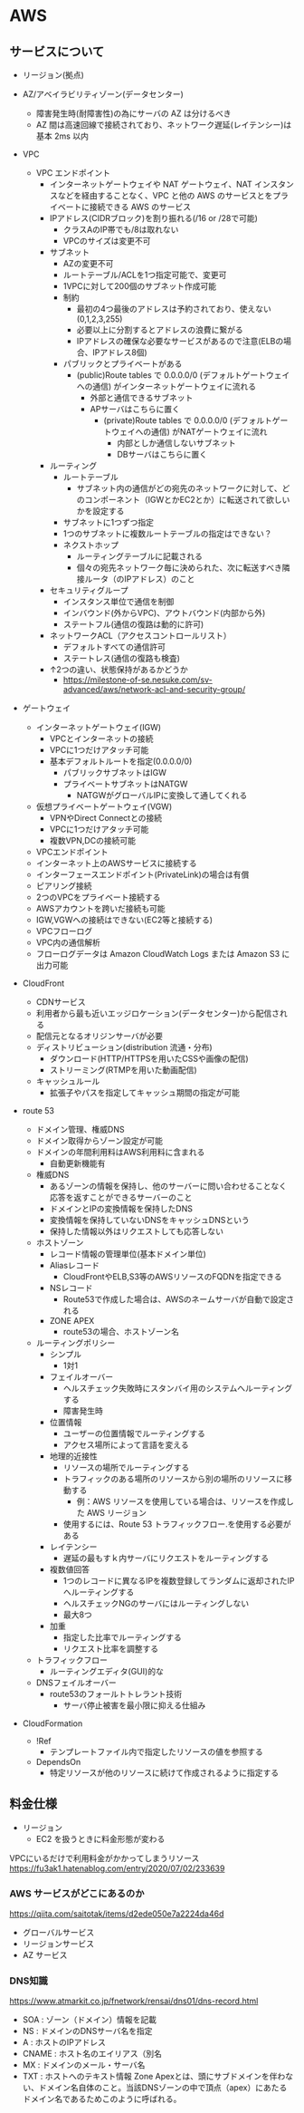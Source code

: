 # AWS

## サービスについて

- リージョン(拠点)
- AZ/アベイラビリティゾーン(データセンター)

  - 障害発生時(耐障害性)の為にサーバの AZ は分けるべき
  - AZ 間は高速回線で接続されており、ネットワーク遅延(レイテンシー)は基本 2ms 以内

- VPC
  - VPC エンドポイント
    - インターネットゲートウェイや NAT ゲートウェイ、NAT インスタンスなどを経由することなく、VPC と他の AWS のサービスとをプライベートに接続できる AWS のサービス
    - IPアドレス(CIDRブロック)を割り振れる(/16 or /28で可能)
      - クラスAのIP帯でも/8は取れない
      - VPCのサイズは変更不可
    - サブネット
      - AZの変更不可
      - ルートテーブル/ACLを1つ指定可能で、変更可
      - 1VPCに対して200個のサブネット作成可能
      - 制約
        - 最初の4つ最後のアドレスは予約されており、使えない(0,1,2,3,255)
        - 必要以上に分割するとアドレスの浪費に繋がる
        - IPアドレスの確保な必要なサービスがあるので注意(ELBの場合、IPアドレス8個)
      - パブリックとプライベートがある 
        - (public)Route tables で 0.0.0.0/0 (デフォルトゲートウェイへの通信) がインターネットゲートウェイに流れる
          - 外部と通信できるサブネット
          - APサーバはこちらに置く
            - (private)Route tables で 0.0.0.0/0 (デフォルトゲートウェイへの通信) がNATゲートウェイに流れ
                - 内部としか通信しないサブネット
                - DBサーバはこちらに置く
    - ルーティング
        - ルートテーブル
            - サブネット内の通信がどの宛先のネットワークに対して、どのコンポーネント（IGWとかEC2とか）に転送されて欲しいかを設定する
        - サブネットに1つずつ指定
        - 1つのサブネットに複数ルートテーブルの指定はできない？
        - ネクストホップ
            - ルーティングテーブルに記載される
            - 個々の宛先ネットワーク毎に決められた、次に転送すべき隣接ルータ（のIPアドレス）のこと
    - セキュリティグループ
        - インスタンス単位で通信を制御
        - インバウンド(外からVPC)、アウトバウンド(内部から外)
        - ステートフル(通信の復路は動的に許可)
    - ネットワークACL（アクセスコントロールリスト）
        - デフォルトすべての通信許可
        - ステートレス(通信の復路も検査)
    - ↑2つの違い、状態保持があるかどうか
        - https://milestone-of-se.nesuke.com/sv-advanced/aws/network-acl-and-security-group/
 - ゲートウェイ
   - インターネットゲートウェイ(IGW)
     - VPCとインターネットの接続
     - VPCに1つだけアタッチ可能
     - 基本デフォルトルートを指定(0.0.0.0/0)
       - パブリックサブネットはIGW
       - プライベートサブネットはNATGW
         - NATGWがグローバルIPに変換して通してくれる  
   - 仮想プライベートゲートウェイ(VGW)
     - VPNやDirect Connectとの接続
     - VPCに1つだけアタッチ可能
     - 複数VPN,DCの接続可能
   - VPCエンドポイント
    - インターネット上のAWSサービスに接続する
    - インターフェースエンドポイント(PrivateLink)の場合は有償
   - ピアリング接続
    - 2つのVPCをプライベート接続する
    - AWSアカウントを跨いだ接続も可能
    - IGW,VGWへの接続はできない(EC2等と接続する)
   - VPCフローログ
    - VPC内の通信解析
    - フローログデータは Amazon CloudWatch Logs または Amazon S3 に出力可能
 - CloudFront
   - CDNサービス
   - 利用者から最も近いエッジロケーション(データセンター)から配信される
   - 配信元となるオリジンサーバが必要
   - ディストリビューション(distribution 流通・分布) 
     - ダウンロード(HTTP/HTTPSを用いたCSSや画像の配信)
     - ストリーミング(RTMPを用いた動画配信)
   - キャッシュルール
     - 拡張子やパスを指定してキャッシュ期間の指定が可能
 - route 53
   - ドメイン管理、権威DNS 
   - ドメイン取得からゾーン設定が可能
   - ドメインの年間利用料はAWS利用料に含まれる
     - 自動更新機能有
   - 権威DNS
     - あるゾーンの情報を保持し、他のサーバーに問い合わせることなく応答を返すことができるサーバーのこと
     - ドメインとIPの変換情報を保持したDNS
     - 変換情報を保持していないDNSをキャッシュDNSという
     - 保持した情報以外はリクエストしても応答しない
   - ホストゾーン
     - レコード情報の管理単位(基本ドメイン単位)
     - Aliasレコード
       - CloudFrontやELB,S3等のAWSリソースのFQDNを指定できる
     - NSレコード
       - Route53で作成した場合は、AWSのネームサーバが自動で設定される
     - ZONE APEX
       - route53の場合、ホストゾーン名
   - ルーティングポリシー
     - シンプル
       - 1対1
     - フェイルオーバー
       - ヘルスチェック失敗時にスタンバイ用のシステムへルーティングする
       - 障害発生時 
     - 位置情報
       - ユーザーの位置情報でルーティングする
       - アクセス場所によって言語を変える
     - 地理的近接性
       - リソースの場所でルーティングする
       - トラフィックのある場所のリソースから別の場所のリソースに移動する
         - 例：AWS リソースを使用している場合は、リソースを作成した AWS リージョン
       - 使用するには、Route 53 トラフィックフロー.を使用する必要がある
     - レイテンシー
       - 遅延の最もすｋ内サーバにリクエストをルーティングする
     - 複数値回答
       - 1つのレコードに異なるIPを複数登録してランダムに返却されたIPへルーティングする
       - ヘルスチェックNGのサーバにはルーティングしない
       - 最大8つ
     - 加重
       - 指定した比率でルーティングする
       - リクエスト比率を調整する
   - トラフィックフロー
     - ルーティングエディタ(GUI)的な
   - DNSフェイルオーバー
     - route53のフォールトトレラント技術
       - サーバ停止被害を最小限に抑える仕組み
 - CloudFormation
   - !Ref
     - テンプレートファイル内で指定したリソースの値を参照する
   - DependsOn
     - 特定リソースが他のリソースに続けて作成されるように指定する

## 料金仕様

- リージョン
  - EC2 を扱うときに料金形態が変わる

VPCにいるだけで利用料金がかかってしまうリソース
https://fu3ak1.hatenablog.com/entry/2020/07/02/233639

### AWS サービスがどこにあるのか

https://qiita.com/saitotak/items/d2ede050e7a2224da46d
- グローバルサービス
- リージョンサービス
- AZ サービス

### DNS知識

https://www.atmarkit.co.jp/fnetwork/rensai/dns01/dns-record.html
 - SOA : ゾーン（ドメイン）情報を記載
 - NS : ドメインのDNSサーバ名を指定
 - A : ホストのIPアドレス
 - CNAME : ホスト名のエイリアス（別名
 - MX : ドメインのメール・サーバ名
 - TXT : ホストへのテキスト情報
Zone Apexとは、頭にサブドメインを伴わない、ドメイン名自体のこと。当該DNSゾーンの中で頂点（apex）にあたるドメイン名であるためこのように呼ばれる。
